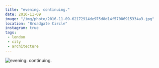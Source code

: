 ```yaml
---
title: "evening. continuing."
date: 2016-11-09
image: "/img/photo/2016-11-09-62172914de975d8d14f57086915334a3.jpg"
location: "Broadgate Circle"
instagram: true
tags:
 - london
 - city
 - architecture
---
```


![evening. continuing.](/img/photo/2016-11-09-62172914de975d8d14f57086915334a3.jpg)
